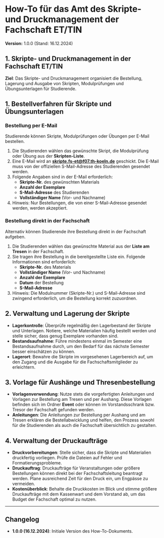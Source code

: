 # How-To für das Amt des Skripte- und Druckmanagement der Fachschaft ET/TIN

**Version:** 1.0.0 (Stand: 16.12.2024)

## 1. Skripte- und Druckmanagement in der Fachschaft ET/TIN

**Ziel**: Das Skripte- und Druckmanagement organisiert die Bestellung, Lagerung und Ausgabe von Skripten, Modulprüfungen und Übungsunterlagen für Studierende.

## 1. Bestellverfahren für Skripte und Übungsunterlagen

### Bestellung per E-Mail

Studierende können Skripte, Modulprüfungen oder Übungen per E-Mail bestellen.

1. Die Studierenden wählen das gewünschte Skript, die Modulprüfung oder Übung aus der **Skripten-Liste**.
2. Eine E-Mail wird an **skripte.fs-et@f07.th-koeln.de** geschickt. Die E-Mail muss von der offiziellen S-Mail-Adresse des Studierenden gesendet werden.
3. Folgende Angaben sind in der E-Mail erforderlich:
   - **Skripte-Nr.** des gewünschten Materials
   - **Anzahl der Exemplare**
   - **S-Mail-Adresse** des Studierenden
   - **Vollständiger Name** (Vor- und Nachname)
4. Hinweis: Nur Bestellungen, die von einer S-Mail-Adresse gesendet werden, werden akzeptiert.

### Bestellung direkt in der Fachschaft

Alternativ können Studierende ihre Bestellung direkt in der Fachschaft aufgeben.

1. Die Studierenden wählen das gewünschte Material aus der **Liste am Tresen** in der Fachschaft.
2. Sie tragen ihre Bestellung in die bereitgestellte Liste ein. Folgende Informationen sind erforderlich:
   - **Skripte-Nr.** des Materials
   - **Vollständiger Name** (Vor- und Nachname)
   - **Anzahl der Exemplare**
   - **Datum** der Bestellung
   - **S-Mail-Adresse**
3. Hinweis: Die Modulnummer (Skripte-Nr.) und S-Mail-Adresse sind zwingend erforderlich, um die Bestellung korrekt zuzuordnen.

## 2. Verwaltung und Lagerung der Skripte

- **Lagerkontrolle**: Überprüfe regelmäßig den Lagerbestand der Skripte und Unterlagen. Notiere, welche Materialien häufig bestellt werden und stelle sicher, dass genug Exemplare vorhanden sind.
- **Bestandsaufnahme**: Führe mindestens einmal im Semester eine Bestandsaufnahme durch, um den Bedarf für das nächste Semester besser einschätzen zu können.
- **Lagerort**: Bewahre die Skripte im vorgesehenen Lagerbereich auf, um den Zugang und die Ausgabe für die Fachschaftsmitglieder zu erleichtern.

## 3. Vorlage für Aushänge und Thresenbestellung

- **Vorlagenverwendung**: Nutze stets die vorgefertigten Anleitungen und Vorlagen zur Bestellung am Tresen und per Aushang. Diese Vorlagen befinden sich im Ordner **Event** oder können im Vorstandsschrank bzw. Tresor der Fachschaft gefunden werden.
- **Anleitungen**: Die Anleitungen zur Bestellung per Aushang und am Tresen erklären die Bestellabwicklung und helfen, den Prozess sowohl für die Studierenden als auch die Fachschaft übersichtlich zu gestalten.

## 4. Verwaltung der Druckaufträge

- **Druckvorbereitungen**: Stelle sicher, dass die Skripte und Materialien druckfertig vorliegen. Prüfe die Dateien auf Fehler und Formatierungsprobleme.
- **Druckauftrag**: Druckaufträge für Veranstaltungen oder größere Bestellungen können direkt bei der Fachschaftsleitung beantragt werden. Plane ausreichend Zeit für den Druck ein, um Engpässe zu vermeiden.
- **Kostenüberblick**: Behalte die Druckkosten im Blick und stimme größere Druckaufträge mit dem Kassenwart und dem Vorstand ab, um das Budget der Fachschaft optimal zu nutzen.

---

## Changelog

- **1.0.0 (16.12.2024)**: Initiale Version des How-To-Dokuments.
